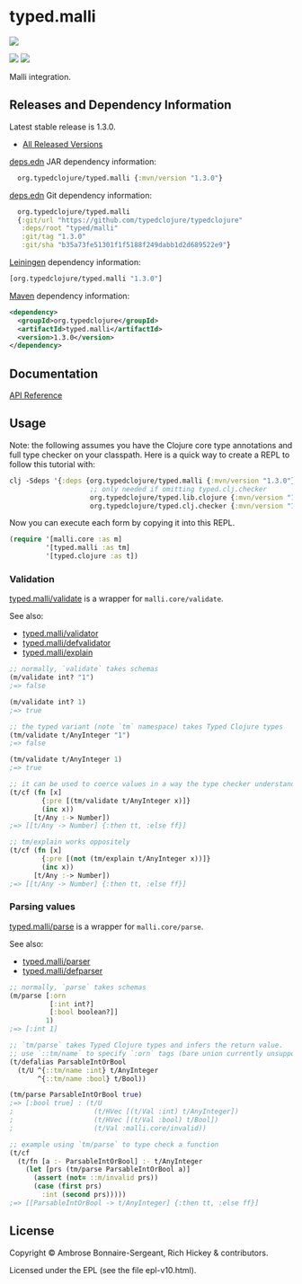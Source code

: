 <!-- DO NOT EDIT! Instead, edit `dev/resources/root-templates/typed/malli/README.md` and run `./script/regen-selmer.sh` -->
# typed.malli

<a href='https://typedclojure.org'><img src='../../doc/images/part-of-typed-clojure-project.png'></a>

<p>
  <a href='https://www.patreon.com/ambrosebs'><img src='../../doc/images/become_a_patron_button.png'></a>
  <a href='https://opencollective.com/typedclojure'><img src='../../doc/images/donate-to-our-collective.png'></a>
</p>

Malli integration.

## Releases and Dependency Information

Latest stable release is 1.3.0.

* [All Released Versions](https://clojars.org/org.typedclojure/typed.malli)

[deps.edn](https://clojure.org/reference/deps_and_cli) JAR dependency information:

```clj
  org.typedclojure/typed.malli {:mvn/version "1.3.0"}
```

[deps.edn](https://clojure.org/reference/deps_and_cli) Git dependency information:

```clj
  org.typedclojure/typed.malli
  {:git/url "https://github.com/typedclojure/typedclojure"
   :deps/root "typed/malli"
   :git/tag "1.3.0"
   :git/sha "b35a73fe51301f1f5188f249dabb1d2d689522e9"}
```

[Leiningen](https://github.com/technomancy/leiningen) dependency information:

```clojure
[org.typedclojure/typed.malli "1.3.0"]
```

[Maven](https://maven.apache.org/) dependency information:

```XML
<dependency>
  <groupId>org.typedclojure</groupId>
  <artifactId>typed.malli</artifactId>
  <version>1.3.0</version>
</dependency>
```

## Documentation

[API Reference](https://api.typedclojure.org/latest/typed.malli/index.html)

## Usage

Note: the following assumes you have the Clojure core type annotations and full type checker on your classpath.
Here is a quick way to create a REPL to follow this tutorial with:

```clojure
clj -Sdeps '{:deps {org.typedclojure/typed.malli {:mvn/version "1.3.0"}
                    ;; only needed if omitting typed.clj.checker
                    org.typedclojure/typed.lib.clojure {:mvn/version "1.3.0"}
                    org.typedclojure/typed.clj.checker {:mvn/version "1.3.0"}}}'
```

Now you can execute each form by copying it into this REPL.

```clojure
(require '[malli.core :as m]
         '[typed.malli :as tm]
         '[typed.clojure :as t])
```

### Validation 

[typed.malli/validate](https://api.typedclojure.org/latest/typed.malli/typed.malli.html#var-validate) is a wrapper for `malli.core/validate`.

See also:
- [typed.malli/validator](https://api.typedclojure.org/latest/typed.malli/typed.malli.html#var-validator)
- [typed.malli/defvalidator](https://api.typedclojure.org/latest/typed.malli/typed.malli.html#var-defvalidator)
- [typed.malli/explain](https://api.typedclojure.org/latest/typed.malli/typed.malli.html#var-explain)

```clojure
;; normally, `validate` takes schemas
(m/validate int? "1")
;=> false

(m/validate int? 1)
;=> true

;; the typed variant (note `tm` namespace) takes Typed Clojure types
(tm/validate t/AnyInteger "1")
;=> false

(tm/validate t/AnyInteger 1)
;=> true

;; it can be used to coerce values in a way the type checker understands
(t/cf (fn [x]
        {:pre [(tm/validate t/AnyInteger x)]}
        (inc x))
      [t/Any :-> Number])
;=> [[t/Any -> Number] {:then tt, :else ff}]

;; tm/explain works oppositely
(t/cf (fn [x]
        {:pre [(not (tm/explain t/AnyInteger x))]}
        (inc x))
      [t/Any :-> Number])
;=> [[t/Any -> Number] {:then tt, :else ff}]
```

### Parsing values

[typed.malli/parse](https://api.typedclojure.org/latest/typed.malli/typed.malli.html#var-parse) is a wrapper for `malli.core/parse`.

See also:
- [typed.malli/parser](https://api.typedclojure.org/latest/typed.malli/typed.malli.html#var-parser)
- [typed.malli/defparser](https://api.typedclojure.org/latest/typed.malli/typed.malli.html#var-defparser)

```clojure
;; normally, `parse` takes schemas
(m/parse [:orn
          [:int int?]
          [:bool boolean?]]
         1)
;=> [:int 1]

;; `tm/parse` takes Typed Clojure types and infers the return value.
;; use `::tm/name` to specify `:orn` tags (bare union currently unsupported).
(t/defalias ParsableIntOrBool
  (t/U ^{::tm/name :int} t/AnyInteger
       ^{::tm/name :bool} t/Bool))

(tm/parse ParsableIntOrBool true)
;=> [:bool true] : (t/U
;                    (t/HVec [(t/Val :int) t/AnyInteger])
;                    (t/HVec [(t/Val :bool) t/Bool])
;                    (t/Val :malli.core/invalid))

;; example using `tm/parse` to type check a function
(t/cf
  (t/fn [a :- ParsableIntOrBool] :- t/AnyInteger
    (let [prs (tm/parse ParsableIntOrBool a)]
      (assert (not= ::m/invalid prs))
      (case (first prs)
        :int (second prs)))))
;=> [[ParsableIntOrBool -> t/AnyInteger] {:then tt, :else ff}]
```

## License

Copyright © Ambrose Bonnaire-Sergeant, Rich Hickey & contributors.

Licensed under the EPL (see the file epl-v10.html).
